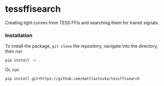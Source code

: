 # tessffisearch
Creating light curves from TESS FFIs and searching them for transit signals.

### Installation

To install the package, `git clone` the repository, navigate into the directory, then run
```sh
pip install -e .
```

Or, run
```sh
pip install git+https://github.com/mattlastovka/tessffisearch
```
